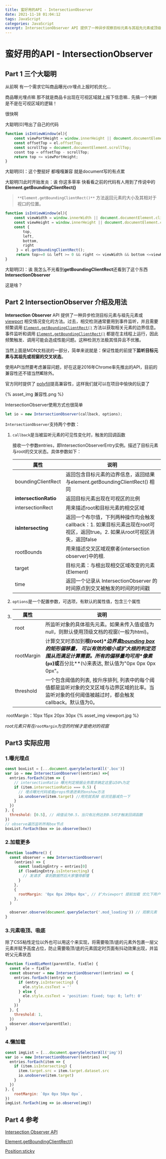 ```yaml
---
title: 蛮好用的API - IntersectionObserver
date: 2021-11-18 01:04:12
tags: JavaScript
categories: JavaScript
excerpt: IntersectionObserver API 提供了一种异步观察目标元素与其祖先元素或顶级文档视窗 (viewport) 交叉状态的方法，性能较好。可以用来实现曝光埋点、懒加载、加载更多、吸底吸顶效果。
---
```

# 蛮好用的API - IntersectionObserver

## Part 1  三个大聪明

从前啊 有一个需求它叫商品曝光ctr埋点上报时机优化...

商品曝光埋点嘛 那不就是商品卡出现在可视区域就上报下信息嘛..  先搞一个判断是不是在可视区域的逻辑！

很快啊

大聪明[0]甩出了自己的代码

```javascript
function isInViewWindow(el){
    const viewPortHeight = window.innerHeight || document.documentElement.clientHeight || document.body.clientHeight;
    const offsetTop = el.offsetTop;
    const scrollTop = document.documentElement.scrollTop;
    cosnt top = offsetTop - scrollTop;
    return top <= viewPortHeight;
}
```

大聪明[0]：这个整挺好 都嘎嘎兼容  就是document写的有点累

大聪明[1]此时开始发炎：诶 你这多草率 快看看之前的代码有人用到了传说中的**Element.getBoundingClientRect()**

> `**Element.getBoundingClientRect()**` 方法返回元素的大小及其相对于视口的位置。

```javascript
function isInViewWindow(el){
    const viewWidth = window.innerWidth || document.documentElement.clientWidth;
    const viewHeight = window.innerHeight || document.documentElement.clientHeight;
    const {
        top,
        left,
        bottom,
        right
     } = el.getBoundingClientRect();
     return top>=0 && left >= 0 && right <= viewWidth && bottom <=viewHeight;
}
```

大聪明[2]：诶  我怎么不光看到**getBoundingClientRect**还看到了这个东西**IntersectionObserver**

这是啥？

## Part 2  IntersectionObserver 介绍及用法

**Intersection Observer** API 提供了一种异步检测目标元素与祖先元素或 [viewport](https://developer.mozilla.org/zh-CN/docs/Glossary/Viewport) 相交情况变化的方法。过去，相交检测通常要用到事件监听，并且需要频繁调用 [`Element.getBoundingClientRect()`](https://developer.mozilla.org/zh-CN/docs/Web/API/Element/getBoundingClientRect) 方法以获取相关元素的边界信息。事件监听和调用 [`Element.getBoundingClientRect()`](https://developer.mozilla.org/zh-CN/docs/Web/API/Element/getBoundingClientRect) 都是在主线程上运行，因此频繁触发、调用可能会造成性能问题。这种检测方法极其怪异且不优雅。

当然上面是MDN文档说的一部分，简单来说就是：保证性能的前提下**监听目标元素与其祖先或视窗的交叉状态**。

使用API当然要考虑兼容问题，好在这是2016年Chrome率先推出的API，目前的兼容性还不错当然**IE**除外。

官方同时提供了 [polyfill](https://github.com/w3c/IntersectionObserver/tree/master/polyfill)提高兼容性，这样我们就可以在项目中愉快的玩耍了

{% asset_img 兼容性.png %}

IntersectionObserver使用方式也很简单

```javascript
let io = new IntersectionObserver(callback, options);
```

`IntersectionObserver`支持两个参数：

1. `callback`是当被监听元素的可见性变化时，触发的回调函数

   接收一个参数entries，即IntersectionObserverEntry实例。描述了目标元素与root的交叉状态。具体参数如下：

   | 属性                  | 说明                                                         |
   | --------------------- | ------------------------------------------------------------ |
   | boundingClientRect    | 返回包含目标元素的边界信息，返回结果与element.getBoundingClientRect() 相同 |
   | **intersectionRatio** | 返回目标元素出现在可视区的比例                               |
   | intersectionRect      | 用来描述root和目标元素的相交区域                             |
   | **isIntersecting**    | 返回一个布尔值，下列两种操作均会触发callback：1. 如果目标元素出现在root可视区，返回true。2. 如果从root可视区消失，返回false |
   | rootBounds            | 用来描述交叉区域观察者(intersection observer)中的根.         |
   | target                | 目标元素：与根出现相交区域改变的元素 (Element)               |
   | time                  | 返回一个记录从 IntersectionObserver 的时间原点到交叉被触发的时间的时间戳 |

2. `options`是一个配置参数，可选项，有默认的属性值，包含三个属性

3. | 属性       | 说明                                                         |
   | ---------- | ------------------------------------------------------------ |
   | root       | 所监听对象的具体祖先元素。如果未传入值或值为null，则默认使用顶级文档的视窗(一般为html)。 |
   | rootMargin | 计算交叉时添加到**根(root)\**边界盒[bounding box](https://link.juejin.cn?target=https%3A%2F%2Fdeveloper.mozilla.org%2Fen-US%2Fdocs%2FGlossary%2Fbounding_box)的矩形偏移量， 可以有效的缩小或扩大根的判定范围从而满足计算需要。所有的偏移量均可用\**像素**(`px`)或**百分比**(`%`)来表达, 默认值为"0px 0px 0px 0px"。 |
   | threshold  | 一个包含阈值的列表, 按升序排列, 列表中的每个阈值都是监听对象的交叉区域与边界区域的比率。当监听对象的任何阈值被越过时，都会触发callback。默认值为0。 |

​		rootMargin：10px 15px 20px 30px
{% asset_img viewport.jpg %}

*root元素只有在`rootMargin`为空的时候才是绝对的视窗*

## Part3 实际应用

### 1.曝光埋点

```javascript
const boxList = [...document.querySelectorAll('.box')]
var io = new IntersectionObserver((entries) =>{
  entries.forEach(item => {
    // intersectionRatio 曝光判定根据业务需求确定这里以50%为定
    if (item.intersectionRatio === 0.5) {
      // 埋点曝光代码或者props传递进来的onshow方法
      io.unobserve(item.target) //用完就丢掉 给浏览器减负一下
    }
  })
}, {
  threshold: [0.5], // 阀值设为0.5，当只有比例达到0.5时才触发回调函数
})
// observe遍历监听所有box节点
boxList.forEach(box => io.observe(box))

```

### 2.加载更多

```javascript
function loadMore() {
  const observer = new IntersectionObserver(
    (entries) => {
      const loadingEntry = entries[0]
      if (loadingEntry.isIntersecting) {
        // 发请求  拿到数据然后大家懂得都懂
      }
    },
    {
      rootMargin: '0px 0px 200px 0px', // 扩大viewport 提前加载 优化下用户体验
    },
  )

  observer.observe(document.querySelector('.mod_loading')) // 观察元素
}
```

### 3.元素吸顶、吸底

除了CSS粘性定位以外也可以用这个来实现，将需要吸顶/底的元素外包裹一层父元素并赋予高度占位，防止需要吸顶/底的元素固定时页面有抖动效果出现，并监听父元素状态

```javascript
function fixedELeMent(parentEle, fixEle) {
  const ele = fixEle
  const observer = new IntersectionObserver((entries) => {
    entries.forEach((entry) => {
      if (entry.isIntersecting) {
        ele.style.cssText = ''
      } else {
        ele.style.cssText = 'position: fixed; top: 0; left: 0'
      }
    })
  }, {
    threshold: 1, 
  })
  observer.observe(parentEle);
}
```

### 4.懒加载

```javascript
const imgList = [...document.querySelectorAll('img')]
var io = new IntersectionObserver((entries) =>{
  entries.forEach(item => {
    if (item.isIntersecting) {
      item.target.src = item.target.dataset.src
      io.unobserve(item.target)
    }
  })
}, {
	rootMargin: `0px 0px 50px 0px`,
})
imgList.forEach(img => io.observe(img))
```
## Part 4 参考

[Intersection Observer API](https://developer.mozilla.org/zh-CN/docs/Web/API/Intersection_Observer_API)

[Element.getBoundingClientRect()](https://developer.mozilla.org/zh-CN/docs/Web/API/Element/getBoundingClientRect)

[Position:sticky](https://developer.mozilla.org/zh-CN/docs/Web/CSS/position)

